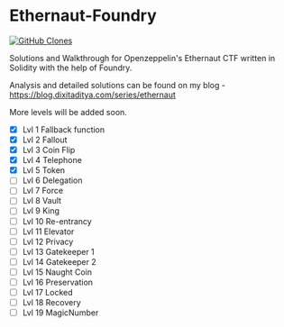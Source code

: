 # Ethernaut-Foundry

[![GitHub Clones](https://img.shields.io/badge/dynamic/json?color=success&label=Clone&query=count&url=https://gist.githubusercontent.com/az0mb13/e12cd243b128cacebb80bdf920e61de1/raw/clone.json&logo=github)](https://github.com/az0mb13/ethernaut-foundry)

Solutions and Walkthrough for Openzeppelin's Ethernaut CTF written in Solidity with the help of Foundry.

Analysis and detailed solutions can be found on my blog - https://blog.dixitaditya.com/series/ethernaut

More levels will be added soon. 
- [x] Lvl 1 Fallback function
- [x] Lvl 2 Fallout
- [x] Lvl 3 Coin Flip
- [x] Lvl 4 Telephone
- [x] Lvl 5 Token
- [ ] Lvl 6 Delegation
- [ ] Lvl 7 Force
- [ ] Lvl 8 Vault
- [ ] Lvl 9 King
- [ ] Lvl 10 Re-entrancy
- [ ] Lvl 11 Elevator
- [ ] Lvl 12 Privacy
- [ ] Lvl 13 Gatekeeper 1
- [ ] Lvl 14 Gatekeeper 2
- [ ] Lvl 15 Naught Coin
- [ ] Lvl 16 Preservation
- [ ] Lvl 17 Locked
- [ ] Lvl 18 Recovery
- [ ] Lvl 19 MagicNumber

